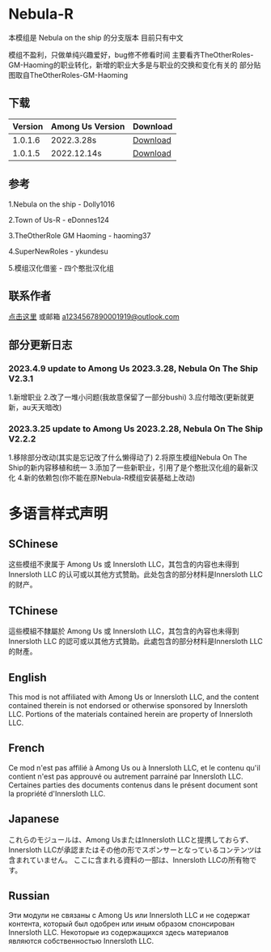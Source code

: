 # Nebula-R
本模组是 Nebula on the ship 的分支版本 目前只有中文

模组不盈利，只做单纯兴趣爱好，bug修不修看时间
主要看齐TheOtherRoles-GM-Haoming的职业转化，新增的职业大多是与职业的交换和变化有关的
部分贴图取自TheOtherRoles-GM-Haoming

## 下载
| Version | Among Us Version | Download |
| ---------- | ---------- | ---------- |
| 1.0.1.6 | 2022.3.28s  | [Download](https://github.com/ZsFabTest/Nebula-R/releases/download/Nebula-R-Release-1.0.1.6/Nebula-R.1.0.1.6.zip)
| 1.0.1.5 | 2022.12.14s | [Download](https://github.com/ZsFabTest/Nebula-R/releases/download/Nebula-R-Release-1.0.1.5/Nebula-R.1.0.1.5.zip)

## 参考
1.Nebula on the ship - Dolly1016

2.Town of Us-R - eDonnes124

3.TheOtherRole GM Haoming - haoming37

4.SuperNewRoles - ykundesu

5.模组汉化借鉴 - 四个憨批汉化组

## 联系作者
[点击这里](https://www.bilibili.com/video/BV1GJ411x7h7/?spm_id_from=333.337.search-card.all.click&vd_source=b92e3eb8c1017c11449afa8236373b01)
或邮箱 a1234567890001919@outlook.com

## 部分更新日志
### 2023.4.9 update to Among Us 2023.3.28, Nebula On The Ship V2.3.1
1.新增职业
2.改了一堆小问题(我故意保留了一部分bushi)
3.应付暗改(更新就更新，au天天暗改)
### 2023.3.25 update to Among Us 2023.2.28, Nebula On The Ship V2.2.2
1.移除部分改动(其实是忘记改了什么懒得动了)
2.将原生模组Nebula On The Ship的新内容移植和统一
3.添加了一些新职业，引用了是个憨批汉化组的最新汉化
4.新的依赖包(你不能在原Nebula-R模组安装基础上改动)

# 多语言样式声明
## SChinese
这些模组不隶属于 Among Us 或 Innersloth LLC，其包含的内容也未得到 Innersloth LLC 的认可或以其他方式赞助。此处包含的部分材料是Innersloth LLC的财产。
## TChinese
這些模組不隸屬於 Among Us 或 Innersloth LLC，其包含的內容也未得到 Innersloth LLC 的認可或以其他方式贊助。此處包含的部分材料是Innersloth LLC的財產。
## English
This mod is not affiliated with Among Us or Innersloth LLC, and the content contained therein is not endorsed or otherwise sponsored by Innersloth LLC. Portions of the materials contained herein are property of Innersloth LLC.
## French
Ce mod n'est pas affilié à Among Us ou à Innersloth LLC, et le contenu qu'il contient n'est pas approuvé ou autrement parrainé par Innersloth LLC. Certaines parties des documents contenus dans le présent document sont la propriété d'Innersloth LLC.
## Japanese
これらのモジュールは、Among UsまたはInnersloth LLCと提携しておらず、Innersloth LLCが承認またはその他の形でスポンサーとなっているコンテンツは含まれていません。 ここに含まれる資料の一部は、Innersloth LLCの所有物です。
## Russian
Эти модули не связаны с Among Us или Innersloth LLC и не содержат контента, который был одобрен или иным образом спонсирован Innersloth LLC. Некоторые из содержащихся здесь материалов являются собственностью Innersloth LLC.
